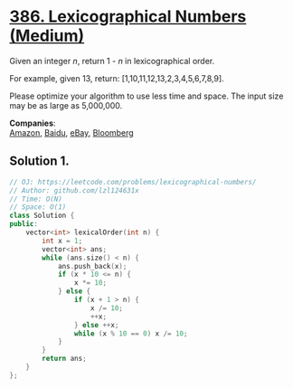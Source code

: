 # [386. Lexicographical Numbers (Medium)](https://leetcode.com/problems/lexicographical-numbers/)

<p>
Given an integer <i>n</i>, return 1 - <i>n</i> in lexicographical order.
</p>

<p>
For example, given 13, return: [1,10,11,12,13,2,3,4,5,6,7,8,9].
</p>

<p>
Please optimize your algorithm to use less time and space. The input size may be as large as 5,000,000.
</p>

**Companies**:  
[Amazon](https://leetcode.com/company/amazon), [Baidu](https://leetcode.com/company/baidu), [eBay](https://leetcode.com/company/ebay), [Bloomberg](https://leetcode.com/company/bloomberg)

## Solution 1.

```cpp
// OJ: https://leetcode.com/problems/lexicographical-numbers/
// Author: github.com/lzl124631x
// Time: O(N)
// Space: O(1)
class Solution {
public:
    vector<int> lexicalOrder(int n) {
        int x = 1;
        vector<int> ans;
        while (ans.size() < n) {
            ans.push_back(x);
            if (x * 10 <= n) {
                x *= 10;
            } else {
                if (x + 1 > n) {
                    x /= 10;
                    ++x;
                } else ++x;
                while (x % 10 == 0) x /= 10;
            }
        }
        return ans;
    }
};
```